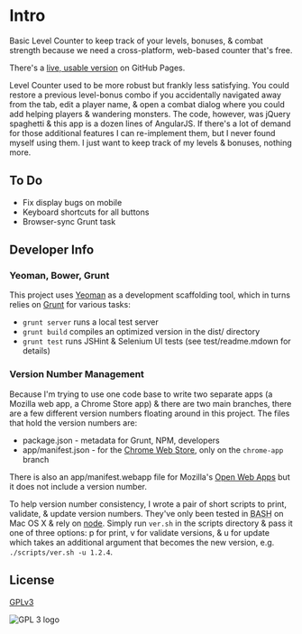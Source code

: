 # Intro

Basic Level Counter to keep track of your levels, bonuses, & combat strength because we need a cross-platform, web-based counter that's free.

There's a [live, usable version](//phette23.github.io/Level-Counter/) on GitHub Pages.

Level Counter used to be more robust but frankly less satisfying. You could restore a previous level-bonus combo if you accidentally navigated away from the tab, edit a player name, & open a combat dialog where you could add helping players & wandering monsters. The code, however, was jQuery spaghetti & this app is a dozen lines of AngularJS. If there's a lot of demand for those additional features I can re-implement them, but I never found myself using them. I just want to keep track of my levels & bonuses, nothing more.

## To Do

- Fix display bugs on mobile
- Keyboard shortcuts for all buttons
- Browser-sync Grunt task

## Developer Info

### Yeoman, Bower, Grunt

This project uses [Yeoman](http://yeoman.io/) as a development scaffolding tool, which in turns relies on [Grunt](http://gruntjs.com/) for various tasks:

- `grunt server` runs a local test server
- `grunt build` compiles an optimized version in the dist/ directory
- `grunt test` runs JSHint & Selenium UI tests (see test/readme.mdown for details)

### Version Number Management

Because I'm trying to use one code base to write two separate apps (a Mozilla web app, a Chrome Store app) & there are two main branches, there are a few different version numbers floating around in this project. The files that hold the version numbers are:

- package.json - metadata for Grunt, NPM, developers
- app/manifest.json - for the [Chrome Web Store](https://developer.chrome.com/apps/manifest.html), only on the `chrome-app` branch

There is also an app/manifest.webapp file for Mozilla's [Open Web Apps](https://developer.mozilla.org/en-US/docs/Apps/Manifest) but it does not include a version number.

To help version number consistency, I wrote a pair of short scripts to print, validate, & update version numbers. They've only been tested in <abbr title="Bourne Again Shell">BASH</abbr> on Mac OS X & rely on [node](nodejs.org). Simply run `ver.sh` in the scripts directory & pass it one of three options: p for print, v for validate versions, & u for update which takes an additional argument that becomes the new version, e.g. `./scripts/ver.sh -u 1.2.4`.

## License

[GPLv3](https://www.gnu.org/licenses/gpl-3.0.html)

![GPL 3 logo](https://www.gnu.org/graphics/gplv3-127x51.png "GPLv3")
